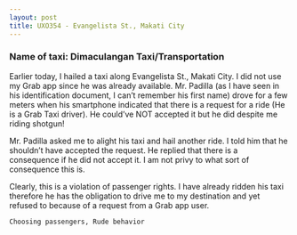 ```yaml
---
layout: post
title: UXO354 - Evangelista St., Makati City
---
```


### Name of taxi: Dimaculangan Taxi/Transportation

Earlier today, I hailed a taxi along Evangelista St., Makati City. I did not use my Grab app since he was already available. Mr. Padilla (as I have seen in his identification document, I can’t remember his first name) drove for a few meters when his smartphone indicated that there is a request for a ride (He is a Grab Taxi driver). He could’ve NOT accepted it but he did despite me riding shotgun!

Mr. Padilla asked me to alight his taxi and hail another ride. I told him that he shouldn’t have accepted the request. He replied that there is a consequence if he did not accept it. I am not privy to what sort of consequence this is.

Clearly, this is a violation of passenger rights. I have already ridden his taxi therefore he has the obligation to drive me to my destination and yet refused to because of a request from a Grab app user.

```Choosing passengers, Rude behavior```
